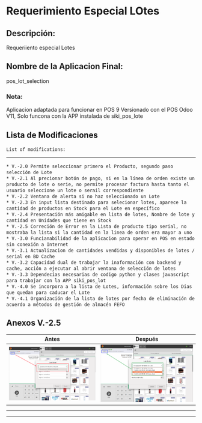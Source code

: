 # Requerimiento Especial LOtes

## Descripción: 

Requeriiento especial Lotes 

## Nombre de la Aplicacion Final: 

pos_lot_selection

### Nota:
 
 Aplicacion adaptada para funcionar en POS 9 Versionado con el POS Odoo V11, Solo funcona con la APP instalada de siki_pos_lote

## Lista de Modificaciones

    List of modifications:
----------------------
    * V.-2.0 Permite seleccionar primero el Producto, segundo paso selección de Lote
    * V.-2.1 Al precionar botón de pago, si en la línea de orden existe un producto de lote o serie, no permite procesar factura hasta tanto el usuario seleccione un lote o serail correspondiente
    * V.-2.2 Ventana de alerta si no haz seleccionado un Lote 
    * V.-2.3 En input lista destinado para selecionar lotes, aparece la cantidad de productos en Stock para el Lote en específico
    * V.-2.4 Presentación más amigable en lista de lotes, Nombre de lote y cantidad en Unidades que tiene en Stock
    * V.-2.5 Correción de Error en la Lista de producto tipo serial, no mostraba la lista si la cantidad en la linea de orden era mayor a uno
    * V.-3.0 Funcianabilidad de la aplicacion para operar en POS en estado sin conexión a Internet
    * V.-3.1 Actualizacion de cantidades vendidas y disponibles de lotes / serial en BD Cache
    * V.-3.2 Capacidad dual de trabajar la inaformación con backend y cache, acción a ejecutar al abrir ventana de selección de lotes 
    * V.-3.3 Dependecias necesarias de codigo python y clases javascript para trabajar con la APP siki_pos_lot
    * V.-4.0 Se incorpora a la lista de Lotes, información sobre los Dias que quedan para caducar el Lote
    * V.-4.1 Organización de la lista de lotes por fecha de eliminación de acuerdo a métodos de gestión de almacén FEFO


## Anexos V.-2.5

Antes  | Después
------------- | -------------
![](https://github.com/ControlWebManager/Requerimiento_LOTES/blob/master/img/Captura%20de%20pantalla%20de%202019-05-14%2015-21-52.png)  | ![](https://github.com/ControlWebManager/Requerimiento_LOTES/blob/master/img/Captura%20de%20pantalla%20de%202019-05-14%2014-45-51.png)
     

---------------------
---------------------
